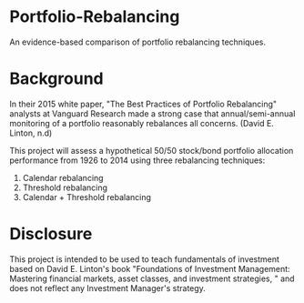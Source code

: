 # Portfolio-Rebalancing
An evidence-based comparison of portfolio rebalancing techniques.

# Background
In their 2015 white paper, "The Best Practices of Portfolio Rebalancing" analysts at Vanguard Research made a strong case that annual/semi-annual monitoring of a portfolio reasonably rebalances all concerns. (David E. Linton, n.d)

This project will assess a hypothetical 50/50 stock/bond portfolio allocation performance from 1926 to 2014 using three rebalancing techniques:

1. Calendar rebalancing
2. Threshold rebalancing
3. Calendar + Threshold rebalancing

# Disclosure
This project is intended to be used to teach fundamentals of investment based on David E. Linton's book "Foundations of Investment Management: Mastering financial markets, asset classes, and investment strategies, " and does not reflect any Investment Manager's strategy.
